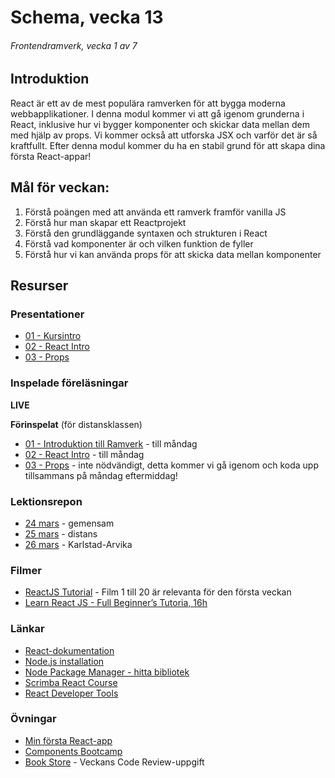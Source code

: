 # Schema, vecka 13
###### Frontendramverk, vecka 1 av 7

## Introduktion

React är ett av de mest populära ramverken för att bygga moderna webbapplikationer. I denna modul kommer vi att gå igenom grunderna i React, inklusive hur vi bygger komponenter och skickar data mellan dem med hjälp av props. 
Vi kommer också att utforska JSX och varför det är så kraftfullt. Efter denna modul kommer du ha en stabil grund för att skapa dina första React-appar!

## Mål för veckan:

1. Förstå poängen med att använda ett ramverk framför vanilla JS
2. Förstå hur man skapar ett Reactprojekt
3. Förstå den grundläggande syntaxen och strukturen i React
4. Förstå vad komponenter är och vilken funktion de fyller
5. Förstå hur vi kan använda props för att skicka data mellan komponenter

## Resurser

### Presentationer

* [01 - Kursintro](https://docs.google.com/presentation/d/1GD7EeyVyZ6WR3PbXdQeKzbsS1x_TVF34/edit?usp=sharing&ouid=117251319654116712560&rtpof=true&sd=true)
* [02 - React Intro](https://docs.google.com/presentation/d/1KKuerOHMcscaWzk3Nr5wqKFiR2A0KsLS/edit?usp=sharing&ouid=117251319654116712560&rtpof=true&sd=true)
* [03 - Props](https://docs.google.com/presentation/d/1gfgpzW9069iKEDTRGBTnXBNnlKIuEiUM/edit?usp=sharing&ouid=117251319654116712560&rtpof=true&sd=true)

### Inspelade föreläsningar

**LIVE**

**Förinspelat** (för distansklassen)

* [01 - Introduktion till Ramverk](https://vimeo.com/1037398603/1c3556aede?share=copy) - till måndag
* [02 - React Intro](https://vimeo.com/1036790690/e4876fe825?share=copy) - till måndag
* [03 - Props](https://vimeo.com/1036792261/c39e695e41?share=copy) - inte nödvändigt, detta kommer vi gå igenom och koda upp tillsammans på måndag eftermiddag!

### Lektionsrepon

* [24 mars](https://github.com/fu-react-fe24/week-13-lecture-24-mars) - gemensam
* [25 mars](https://github.com/fu-react-fe24/week-13-lecture-25-mars) - distans
* [26 mars](https://github.com/fu-react-fe24/week-13-lecture-26-mars) - Karlstad-Arvika

### Filmer

* [ReactJS Tutorial](https://www.youtube.com/playlist?list=PLSsAz5wf2lkK_ekd0J__44KG6QoXetZza) - Film 1 till 20 är relevanta för den första veckan
* [Learn React JS - Full Beginner’s Tutoria, 16h](https://www.youtube.com/watch?v=x4rFhThSX04)

### Länkar

* [React-dokumentation](https://react.dev/)
* [Node.js installation](https://nodejs.org/en)
* [Node Package Manager - hitta bibliotek](https://www.npmjs.com/)
* [Scrimba React Course](https://scrimba.com/learn-react-c0e)
* [React Developer Tools](https://chromewebstore.google.com/detail/react-developer-tools/fmkadmapgofadopljbjfkapdkoienihi?hl=en&pli=1)

### Övningar 

* [Min första React-app](https://github.com/fu-react-fe24/week-13-exercise-first-react-app)
* [Components Bootcamp](https://github.com/fu-react-fe24/week-13-exercise-components-bootcamp)
* [Book Store](https://github.com/fu-react-fe24/week-13-exercise-props-bookstore) - Veckans Code Review-uppgift






